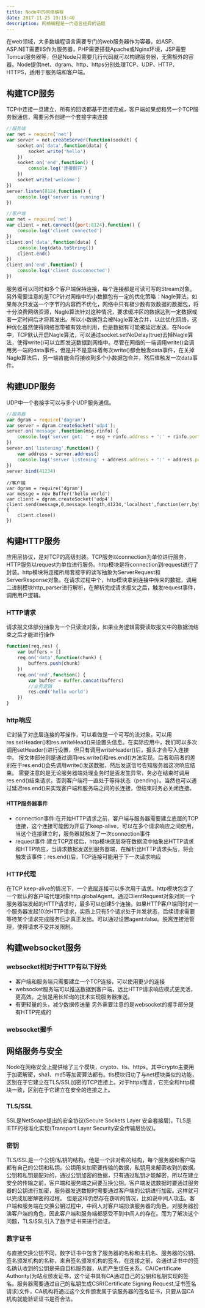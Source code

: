 ```yaml
---
title: Node中的网络编程
date: 2017-11-25 19:15:40
description: 网络编程是一门语言经典的话题
---
```


在web领域，大多数编程语言需要专门的web服务器作为容器，如ASP、ASP.NET需要IIS作为服务器，PHP需要搭载Apache或Nginx环境，JSP需要Tomcat服务器等，但是Node只需要几行代码就可以构建服务器，无需额外的容器。Node提供net、dgram、http、https分别处理TCP、UDP、HTTP、HTTPS，适用于服务端和客户端。
<!--more-->

## 构建TCP服务

TCP中连接一旦建立，所有的回话都基于连接完成，客户端如果想和另一个TCP服务器通信，需要另外创建一个套接字来连接
```javascript
//服务端
var net = require('net')
var server = net.createServer(function(socket) {
    socket.on('data',function(data) {
        socket.write('hello')
    })
    socket.on('end',function() {
        console.log('连接断开')
    })
  	socket.write('welcome')
})
server.listen(8124,function() {
    console.log('server is running')
})
```
```javascript
//客户端
var net = require('net')
var client = net.connect({port:8124},function() {
    console.log('client connected')
})
client.on('data',function(data) {
    console.log(data.toString())
    client.end()
})
client.on('end',function() {
    console.log('client disconnected')
})
```

服务器可以同时和多个客户端保持连接，每个连接都是可读可写的Stream对象。
另外需要注意的是TCP针对网络中的小数据包有一定的优化策略：Nagle算法。如果每次只发送一个字节的内容而不优化，网络中只有极少数有效数据的数据包，将十分浪费网络资源，Nagle算法针对这种情况，要求缓冲区的数据达到一定数据或者一定时间后才将其发出。所以小数据包会被Nagle算法合并，以此优化网络，这种优化虽然使得网络宽带被有效地利用，但是数据有可能被延迟发送。在Node中，TCP默认开启Nagle算法，可以通过socket.setNoDelay(true)去掉Nagle算法，使得write()可以立即发送数据到网络中。尽管在网络的一端调用write()会调用另一端的data事件，但是并不是意味着每次write()都会触发data事件，在关掉Nagle算法后，另一端肯能会将接收到多个小数据包合并，然后值触发一次data事件。

## 构建UDP服务

UDP中一个套接字可以与多个UDP服务通信。
```javascript
//服务器
var dgram = require('dagram')
var server = dgram.createSocket('udp4');
server.on('message',function(msg,rinfo) {
    console.log('server got: ' + msg + rinfo.address + ':' + rinfo.port) 
})
server.on('listening',function() {
    var address = server.address()
    console.log('server listening' + address.address + ':' + address.port)
})
server.bind(41234)
```
```
//客户端
var dgram = require('dgram')
var messge = new Buffer('hello world')
var client = dgram.createSocket('udp4')
client.send(message,0,message.length,41234,'localhost',function(err,bytes) {
    client.close()
})
```

## 构建HTTP服务

应用层协议，是对TCP的高级封装。TCP服务以connection为单位进行服务，HTTP服务以request为单位进行服务。http模块是将connection到request进行了封装。http模块将连接所用套接字的读写抽象为ServerRequest和ServerResponse对象。在请求过程中个，http模块拿到连接中传来的数据，调用二进制模块http_parser进行解析，在解析完成请求报文之后，触发request事件，调用用户逻辑。

### HTTP请求

请求报文体部分抽象为一个只读流对象，如果业务逻辑需要读取报文中的数据流结束之后才能进行操作
```javascript
function(req,res) {
    var buffers = []
    req.on('data',function(chunk) {
        buffers.push(chunk)
    })
    req.on('end',function() {
        var buffer = Buffer.concat(buffers)
        //业务逻辑
        res.end('hello world')
    })
}
```

### http响应

它封装了对底层连接的写操作，可以看做是一个可写的流对象。可以用res.setHeader()和res.writeHead()来设置头信息。在实际应用中，我们可以多次调用setHeader()进行设置，但只有调用writeHeader()后，报头才会写入连接中。
报文体部分则是通过调用res.write()和res.end()方法实现。后者和前者的差别在于res.end()会先调用write()发送数据，然后发送信号告知服务器这次响应结束。
需要注意的是无论服务器端处理业务时是否发生异常，务必在结束时调用res.end()结束请求，否则客户端将一直处于等待状态（pending）。当然也可以通过延迟res.end()来实现客户端和服务端之间的长连接，但结束时务必关闭连接。

#### HTTP服务器事件

 - connection事件:在开始HTTP请求之前，客户端与服务器需要建立底层的TCP连接，这个连接可能因为开启了keep-alive，可以在多个请求响应之间使用，当这个连接建立时，服务器就触发了一次connection事件
 - request事件:建立TCP连接后，http模块底层将在数据流中抽象出HTTP请求和HTTP响应，当请求数据发送到服务器端，在解析出HTTP请求头后，将会触发该事件；res.end()后，TCP连接可能用于下一次请求响应

### HTTP代理

在TCP keep-alive的情况下，一个底层连接可以多次用于请求。http模块包含了一个默认的客户端代理对象http.globalAgent。通过ClientRequest对象对同一个服务器端发起的HTTP请求时，最多可以创建5个连接。如果HTTP客户端同时对一个服务器发起10次HTTP请求，实质上只有5个请求处于并发状态，后续请求需要等待某个请求完成服务后才真正发出。可以通过设置agent:false。脱离连接池管理，使得请求不受并发限制。

## 构建websocket服务

### websocket相对于HTTP有以下好处

 - 客户端和服务端只需要建立一个TCP连接，可以使用更少的连接
 - websocket服务端可以推送数据到客户端，远比HTTP请求响应模式更灵活，更高效。之前是用长轮询的技术实现服务器推送。
 - 有更轻量的头，减少数据传送量
另外需要注意的是websocket的握手部分是有HTTP完成的

### websocket握手

## 网络服务与安全

Node在网络安全上提供给了三个模块，crypto、tls、https。其中crypto主要用于加密解密，sha1、md5等加密算法都有。tls模块归功了与net模块类似的功能，区别在于它建立在TLS/SSL加密的TCP连接上。对于https而言，它完全和http模块一致，区别在于它建立在安全的连接之上。

### TLS/SSL

SSL是NetScape提出的安全协议(Secure Sockets Layer 安全套接层)。TLS是IETF的标准化实现(Transport Layer Security安全传输层协议)。

### 密钥

TLS/SSL是一个公钥/私钥的结构，他是一个非对称的结构，每个服务器和客户端都有自己的公钥和私钥。公钥用来加密要传输的数据，私钥用来解密收到的数据。公钥和私钥是配对的，通过公钥加密的数据，只有通过私钥才能解密，所以在建立安全的传输之前，客户端和服务端之间要互换公钥。客户端发送数据时要通过服务器的公钥进行加密，服务器发送数据时需要通过客户端的公钥进行加密。这样就可以完成加密解密的过程。
但是这样仍然存在窃听的情况，比如说中间人攻击。客户端和服务端在交换公钥过程中，中间人对客户端扮演服务器的角色，对服务器扮演客户端的角色，因此客户端和服务端都感受不到中间人的存在。而为了解决这个问题，TLS/SSL引入了数字证书来进行验证。

### 数字证书

与直接交换公钥不同，数字证书中包含了服务器的名称和主机名、服务器的公钥、签名颁发机构的名称，来自签名颁发机构的签名，在连接之前，会通过证书中的签名确认收到的公钥是来自目标服务器，从而产生信任关系。CA(Certificate Authority)为站点颁发证书，这个证书具有CA通过自己的公钥和私钥实现的签名。服务器需要通过自己的私钥生成CSR(Certificate Signing Request,证书签名请求)文件，CA机构将通过这个文件颁发属于该服务器的签名证书，只要从国CA机构就能验证证书是否合法。
